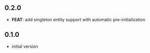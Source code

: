 ## 0.2.0

- **FEAT**: add singleton entity support with automatic pre-initialization

## 0.1.0

- initial version
